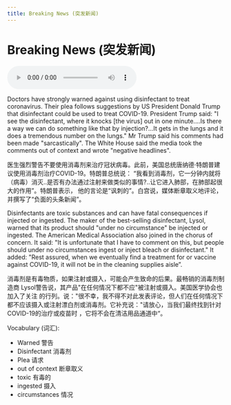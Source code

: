 ```yaml
---
title: Breaking News (突发新闻)
---
```


# Breaking News (突发新闻)

<audio controls>
  <source src="audio.m4a" type="audio/m4a">
Your browser does not support the audio element.
</audio>

Doctors have strongly warned against using disinfectant to treat coronavirus. Their plea
follows suggestions by US President Donald Trump that disinfectant could be used to
treat COVID-19. President Trump said: "I see the disinfectant, where it knocks [the
virus] out in one minute....Is there a way we can do something like that by injection?...It
gets in the lungs and it does a tremendous number on the lungs." Mr Trump said his
comments had been made "sarcastically". The White House said the media took the
comments out of context and wrote "negative headlines".

医生强烈警告不要使用消毒剂来治疗冠状病毒。此前，美国总统唐纳德·特朗普建议使用消毒剂治疗COVID-19。特朗普总统说：
“我看到消毒剂，它一分钟内就将（病毒）消灭..是否有办法通过注射来做类似的事情?..让它进入肺部，在肺部起很大的作用”。特朗普表示，
他的言论是“讽刺的”。白宫说，媒体断章取义地评论，并撰写了“负面的头条新闻”。

Disinfectants are toxic substances and can have fatal consequences if injected or
ingested. The maker of the best-selling disinfectant, Lysol, warned that its product
should &quot;under no circumstance&quot; be injected or ingested. The American Medical
Association also joined in the chorus of concern. It said: &quot;It is unfortunate that I have to
comment on this, but people should under no circumstances ingest or inject bleach or
disinfectant.&quot; It added: &quot;Rest assured, when we eventually find a treatment for or
vaccine against COVID-19, it will not be in the cleaning supplies aisle”.

消毒剂是有毒物质，如果注射或摄入，可能会产生致命的后果。最畅销的消毒剂制造商
Lysol警告说，其产品"在任何情况下都不应"被注射或摄入。美国医学协会也加入了关注
的行列。说："很不幸，我不得不对此发表评论，但人们在任何情况下都不应该摄入或注射漂白剂或消毒剂。它补充说：&quot;请放心，当我们最终找到针对COVID-19的治疗或疫苗时
，它将不会在清洁用品通道中“。

Vocabulary (词汇):

- Warned 警告
- Disinfectant 消毒剂
- Plea 请求
- out of context 断章取义
- toxic 有毒的
- ingested 摄入
- circumstances 情况

